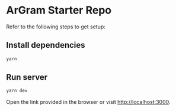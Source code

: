 # ArGram Starter Repo

Refer to the following steps to get setup:

## Install dependencies

```bash
yarn
```

## Run server

```bash
yarn dev
```

Open the link provided in the browser or visit [http://localhost:3000](http://localhost:3000).